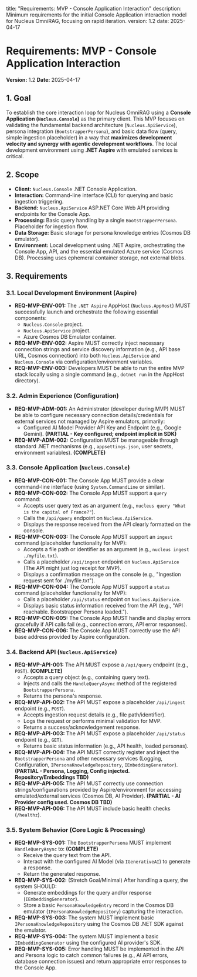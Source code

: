 title: "Requirements: MVP - Console Application Interaction"
description: Minimum requirements for the initial Console Application interaction model for Nucleus OmniRAG, focusing on rapid iteration.
version: 1.2
date: 2025-04-17

# Requirements: MVP - Console Application Interaction

**Version:** 1.2
**Date:** 2025-04-17

## 1. Goal

To establish the core interaction loop for Nucleus OmniRAG using a **Console Application (`Nucleus.Console`)** as the primary client. This MVP focuses on validating the fundamental backend architecture (`Nucleus.ApiService`), persona integration (`BootstrapperPersona`), and basic data flow (query, simple ingestion placeholder) in a way that **maximizes development velocity and synergy with agentic development workflows**. The local development environment using **.NET Aspire** with emulated services is critical.

## 2. Scope

*   **Client:** `Nucleus.Console` .NET Console Application.
*   **Interaction:** Command-line interface (CLI) for querying and basic ingestion triggering.
*   **Backend:** `Nucleus.ApiService` ASP.NET Core Web API providing endpoints for the Console App.
*   **Processing:** Basic query handling by a single `BootstrapperPersona`. Placeholder for ingestion flow.
*   **Data Storage:** Basic storage for persona knowledge entries (Cosmos DB emulator).
*   **Environment:** Local development using .NET Aspire, orchestrating the Console App, API, and the essential emulated Azure service (Cosmos DB). Processing uses ephemeral container storage, not external blobs.

## 3. Requirements

### 3.1. Local Development Environment (Aspire)

*   **REQ-MVP-ENV-001:** The `.NET Aspire` AppHost (`Nucleus.AppHost`) MUST successfully launch and orchestrate the following essential components:
    *   `Nucleus.Console` project.
    *   `Nucleus.ApiService` project.
    *   Azure Cosmos DB Emulator container.
*   **REQ-MVP-ENV-002:** Aspire MUST correctly inject necessary connection strings and service discovery information (e.g., API base URL, Cosmos connection) into both `Nucleus.ApiService` and `Nucleus.Console` via configuration/environment variables.
*   **REQ-MVP-ENV-003:** Developers MUST be able to run the entire MVP stack locally using a single command (e.g., `dotnet run` in the AppHost directory).

### 3.2. Admin Experience (Configuration)

*   **REQ-MVP-ADM-001:** An Administrator (developer during MVP) MUST be able to configure necessary connection details/credentials for external services not managed by Aspire emulators, primarily:
    *   Configured AI Model Provider API Key and Endpoint (e.g., Google Gemini). **(PARTIAL - Key configured; endpoint implicit in SDK)**
*   **REQ-MVP-ADM-002:** Configuration MUST be manageable through standard .NET mechanisms (e.g., `appsettings.json`, user secrets, environment variables). **(COMPLETE)**

### 3.3. Console Application (`Nucleus.Console`)

*   **REQ-MVP-CON-001:** The Console App MUST provide a clear command-line interface (using `System.CommandLine` or similar).
*   **REQ-MVP-CON-002:** The Console App MUST support a `query` command:
    *   Accepts user query text as an argument (e.g., `nucleus query "What is the capital of France?"`).
    *   Calls the `/api/query` endpoint on `Nucleus.ApiService`.
    *   Displays the response received from the API clearly formatted on the console.
*   **REQ-MVP-CON-003:** The Console App MUST support an `ingest` command (placeholder functionality for MVP):
    *   Accepts a file path or identifier as an argument (e.g., `nucleus ingest ./myfile.txt`).
    *   Calls a placeholder `/api/ingest` endpoint on `Nucleus.ApiService` (The API might just log receipt for MVP).
    *   Displays a confirmation message on the console (e.g., "Ingestion request sent for ./myfile.txt").
*   **REQ-MVP-CON-004:** The Console App MUST support a `status` command (placeholder functionality for MVP):
    *   Calls a placeholder `/api/status` endpoint on `Nucleus.ApiService`.
    *   Displays basic status information received from the API (e.g., "API reachable. Bootstrapper Persona loaded.").
*   **REQ-MVP-CON-005:** The Console App MUST handle and display errors gracefully if API calls fail (e.g., connection errors, API error responses).
*   **REQ-MVP-CON-006:** The Console App MUST correctly use the API base address provided by Aspire configuration.

### 3.4. Backend API (`Nucleus.ApiService`)

*   **REQ-MVP-API-001:** The API MUST expose a `/api/query` endpoint (e.g., `POST`). **(COMPLETE)**
    *   Accepts a query object (e.g., containing query text).
    *   Injects and calls the `HandleQueryAsync` method of the registered `BootstrapperPersona`.
    *   Returns the persona's response.
*   **REQ-MVP-API-002:** The API MUST expose a placeholder `/api/ingest` endpoint (e.g., `POST`).
    *   Accepts ingestion request details (e.g., file path/identifier).
    *   Logs the request or performs minimal validation for MVP.
    *   Returns a success/acknowledgement response.
*   **REQ-MVP-API-003:** The API MUST expose a placeholder `/api/status` endpoint (e.g., `GET`).
    *   Returns basic status information (e.g., API health, loaded personas).
*   **REQ-MVP-API-004:** The API MUST correctly register and inject the `BootstrapperPersona` and other necessary services (Logging, Configuration, `IPersonaKnowledgeRepository`, `IEmbeddingGenerator`). **(PARTIAL - Persona, Logging, Config injected. Repository/Embeddings TBD)**
*   **REQ-MVP-API-005:** The API MUST correctly use connection strings/configurations provided by Aspire/environment for accessing emulated/external services (Cosmos DB, AI Provider). **(PARTIAL - AI Provider config used. Cosmos DB TBD)**
*   **REQ-MVP-API-006:** The API MUST include basic health checks (`/healthz`).

### 3.5. System Behavior (Core Logic & Processing)

*   **REQ-MVP-SYS-001:** The `BootstrapperPersona` MUST implement `HandleQueryAsync` to: **(COMPLETE)**
    *   Receive the query text from the API.
    *   Interact with the configured AI Model (via `IGenerativeAI`) to generate a response.
    *   Return the generated response.
*   **REQ-MVP-SYS-002:** (Stretch Goal/Minimal) After handling a query, the system SHOULD:
    *   Generate embeddings for the query and/or response (`IEmbeddingGenerator`).
    *   Store a basic `PersonaKnowledgeEntry` record in the Cosmos DB emulator (`IPersonaKnowledgeRepository`) capturing the interaction.
*   **REQ-MVP-SYS-003:** The system MUST implement basic `IPersonaKnowledgeRepository` using the Cosmos DB .NET SDK against the emulator.
*   **REQ-MVP-SYS-004:** The system MUST implement a basic `IEmbeddingGenerator` using the configured AI provider's SDK.
*   **REQ-MVP-SYS-005:** Error handling MUST be implemented in the API and Persona logic to catch common failures (e.g., AI API errors, database connection issues) and return appropriate error responses to the Console App.
